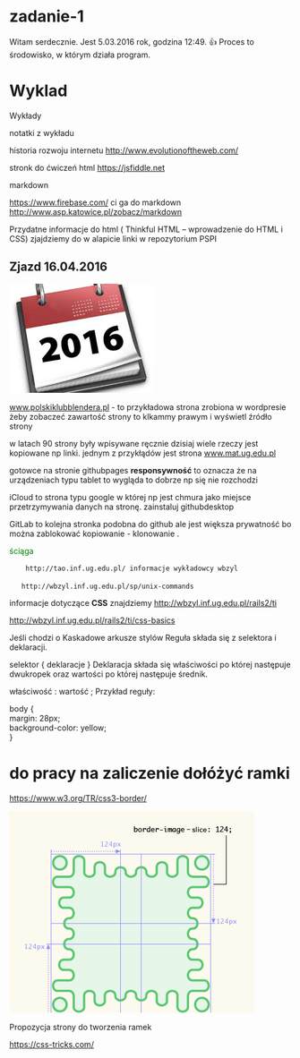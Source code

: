 # zadanie-1

Witam serdecznie. Jest 5.03.2016 rok, godzina 12:49. :+1: 
Proces to środowisko, w którym działa program. 

# Wyklad
Wykłady

notatki z wykładu

historia rozwoju internetu http://www.evolutionoftheweb.com/

stronk do ćwiczeń html https://jsfiddle.net


markdown

https://www.firebase.com/
ci
ga do markdown   http://www.asp.katowice.pl/zobacz/markdown

Przydatne informacje do html ( Thinkful HTML – wprowadzenie do HTML i CSS) zjajdziemy do w alapicie linki w repozytorium PSPI 


 ## Zjazd 16.04.2016
 
 ![data](images.jpg)
 
  www.polskiklubblendera.pl - to przykładowa strona zrobiona w wordpresie
  żeby zobaczeć zawartość strony to klkammy prawym i wyświetl źródło strony 
  
  w latach 90 strony były wpisywane ręcznie dzisiaj wiele rzeczy jest kopiowane np linki. 
  jednym z przykłądów jest strona www.mat.ug.edu.pl

gotowce na stronie  githubpages
**responsywność** to oznacza że na urządzeniach typu tablet to wygląda to dobrze np się nie rozchodzi

iCloud to strona typu google w której np jest chmura jako miejsce przetrzymywania danych na stronę. 
zainstaluj githubdesktop 

GitLab to kolejna stronka podobna do github ale jest większa prywatność bo można zablokować kopiowanie - klonowanie . 


<font color="green">ściąga</font>

        http://tao.inf.ug.edu.pl/ informacje wykładowcy wbzyl 
        
       http://wbzyl.inf.ug.edu.pl/sp/unix-commands
       
       
 informacje dotyczące **CSS** znajdziemy  <http://wbzyl.inf.ug.edu.pl/rails2/ti>
 
<http://wbzyl.inf.ug.edu.pl/rails2/ti/css-basics>


Jeśli chodzi o Kaskadowe arkusze stylów
Reguła składa się z selektora i deklaracji.

selektor { deklaracje }
Deklaracja składa się właściwości po której następuje dwukropek oraz wartości po której następuje średnik.

właściwość :  wartość ;
Przykład reguły:

body {  
  margin: 28px;  
  background-color: yellow;  
}  
 
 
 # do pracy na zaliczenie dołóżyć ramki 
 https://www.w3.org/TR/css3-border/
 
 ![zdjęcie](zd1.png)
 
 Propozycja strony do tworzenia ramek
 
https://css-tricks.com/


